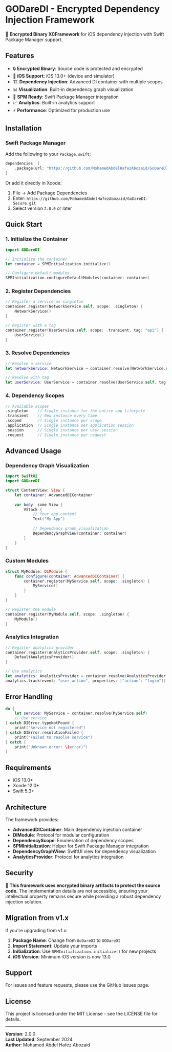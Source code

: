 # GODareDI - Encrypted Dependency Injection Framework

🔐 **Encrypted Binary XCFramework** for iOS dependency injection with Swift Package Manager support.

## Features

- 🔒 **Encrypted Binary**: Source code is protected and encrypted
- 📱 **iOS Support**: iOS 13.0+ (device and simulator)
- 🏗️ **Dependency Injection**: Advanced DI container with multiple scopes
- 📊 **Visualization**: Built-in dependency graph visualization
- 🚀 **SPM Ready**: Swift Package Manager integration
- 📈 **Analytics**: Built-in analytics support
- ⚡ **Performance**: Optimized for production use

## Installation

### Swift Package Manager

Add the following to your `Package.swift`:

```swift
dependencies: [
    .package(url: "https://github.com/MohamedAbdelHafezAbozaid/GoDareDI-Secure.git", from: "2.0.0")
]
```

Or add it directly in Xcode:
1. File → Add Package Dependencies
2. Enter: `https://github.com/MohamedAbdelHafezAbozaid/GoDareDI-Secure.git`
3. Select version `2.0.0` or later

## Quick Start

### 1. Initialize the Container

```swift
import GODareDI

// Initialize the container
let container = SPMInitialization.initialize()

// Configure default modules
SPMInitialization.configureDefaultModules(container: container)
```

### 2. Register Dependencies

```swift
// Register a service as singleton
container.register(NetworkService.self, scope: .singleton) {
    NetworkService()
}

// Register with a tag
container.register(UserService.self, scope: .transient, tag: "api") {
    UserService()
}
```

### 3. Resolve Dependencies

```swift
// Resolve a service
let networkService: NetworkService = container.resolve(NetworkService.self)

// Resolve with tag
let userService: UserService = container.resolve(UserService.self, tag: "api")
```

### 4. Dependency Scopes

```swift
// Available scopes
.singleton    // Single instance for the entire app lifecycle
.transient    // New instance every time
.scoped       // Single instance per scope
.application  // Single instance per application session
.session      // Single instance per user session
.request      // Single instance per request
```

## Advanced Usage

### Dependency Graph Visualization

```swift
import SwiftUI
import GODareDI

struct ContentView: View {
    let container: AdvancedDIContainer
    
    var body: some View {
        VStack {
            // Your app content
            Text("My App")
            
            // Dependency graph visualization
            DependencyGraphView(container: container)
        }
    }
}
```

### Custom Modules

```swift
struct MyModule: DIModule {
    func configure(container: AdvancedDIContainer) {
        container.register(MyService.self, scope: .singleton) {
            MyService()
        }
    }
}

// Register the module
container.register(MyModule.self, scope: .singleton) {
    MyModule()
}
```

### Analytics Integration

```swift
// Register analytics provider
container.register(AnalyticsProvider.self, scope: .singleton) {
    DefaultAnalyticsProvider()
}

// Use analytics
let analytics: AnalyticsProvider = container.resolve(AnalyticsProvider.self)
analytics.track(event: "user_action", properties: ["action": "login"])
```

## Error Handling

```swift
do {
    let service: MyService = container.resolve(MyService.self)
    // Use service
} catch DIError.typeNotFound {
    print("Service not registered")
} catch DIError.resolutionFailed {
    print("Failed to resolve service")
} catch {
    print("Unknown error: \(error)")
}
```

## Requirements

- iOS 13.0+
- Xcode 12.0+
- Swift 5.3+

## Architecture

The framework provides:

- **AdvancedDIContainer**: Main dependency injection container
- **DIModule**: Protocol for modular configuration
- **DependencyScope**: Enumeration of dependency scopes
- **SPMInitialization**: Helper for Swift Package Manager integration
- **DependencyGraphView**: SwiftUI view for dependency visualization
- **AnalyticsProvider**: Protocol for analytics integration

## Security

🔐 **This framework uses encrypted binary artifacts to protect the source code.** The implementation details are not accessible, ensuring your intellectual property remains secure while providing a robust dependency injection solution.

## Migration from v1.x

If you're upgrading from v1.x:

1. **Package Name**: Change from `GoDareDI` to `GODareDI`
2. **Import Statement**: Update your imports
3. **Initialization**: Use `SPMInitialization.initialize()` for new projects
4. **iOS Version**: Minimum iOS version is now 13.0

## Support

For issues and feature requests, please use the GitHub Issues page.

## License

This project is licensed under the MIT License - see the LICENSE file for details.

---

**Version**: 2.0.0  
**Last Updated**: September 2024  
**Author**: Mohamed Abdel Hafez Abozaid